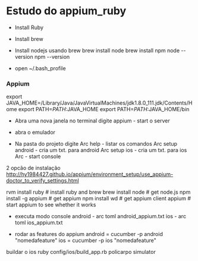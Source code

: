 #  Estudo do appium_ruby


- Install Ruby

- Install brew

- Install nodejs usando brew
   brew install node
   brew install npm
   node --version
   npm --version

- open ~/.bash_profile
### Appium ####
export JAVA_HOME=/Library/Java/JavaVirtualMachines/jdk1.8.0_111.jdk/Contents/Home 
export PATH=$PATH:$JAVA_HOME
export PATH=$PATH:$JAVA_HOME/bin 

- Abra uma nova janela no terminal digite
  appium - start o server

- abra o emulador

- Na pasta do projeto digite 
  Arc help - listar os comandos
  Arc setup android - cria um txt. para android
  Arc setup ios - cria um txt. para ios	
  Arc - start console

2 opcão de instalação
http://hy1984427.github.io/appium/environment_setup/use_appium-doctor_to_verify_settings.html

rvm install ruby        # install ruby and brew
brew install node       # get node.js
npm install -g appium   # get appium
npm install wd          # get appium client
appium                  # start appium to see whether it works

- executa modo console 
android - arc toml android_appium.txt
ios - arc toml ios_appium.txt

- rodar as features do appium
android = cucumber -p android "nomedafeature"
ios = cucumber -p ios "nomedafeature"

buildar o ios
ruby config/ios/build_app.rb policarpo simulator